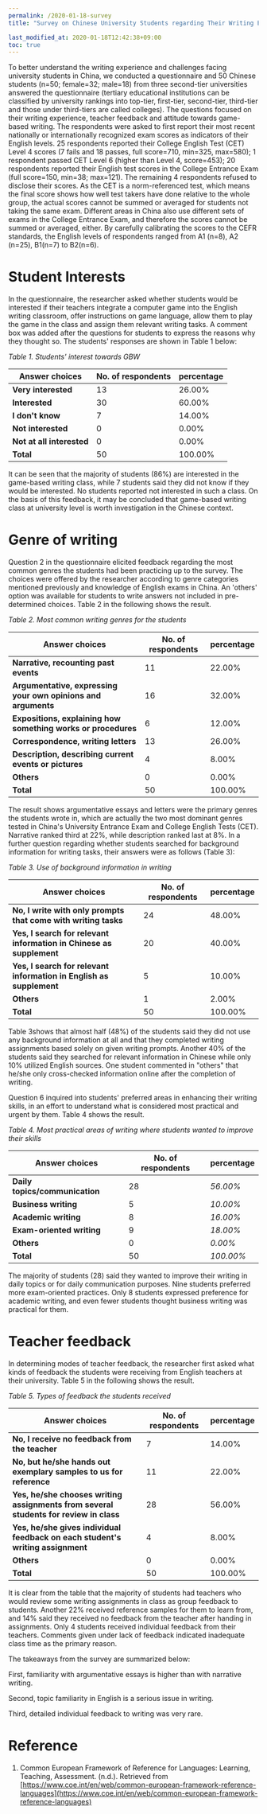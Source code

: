 ```yaml
---
permalink: /2020-01-18-survey
title: "Survey on Chinese University Students regarding Their Writing Experience"

last_modified_at: 2020-01-18T12:42:38+09:00
toc: true
---
```


To better understand the writing experience and challenges facing university students in China, we conducted a questionnaire and 50 Chinese students (n=50; female=32; male=18) from three second-tier universities answered the questionnaire (tertiary educational institutions can be classified by university rankings into top-tier, first-tier, second-tier, third-tier and those under third-tiers are called colleges). The questions focused on their writing experience, teacher feedback and attitude towards game-based writing. The respondents were asked to first report their most recent nationally or internationally recognized exam scores as indicators of their English levels. 25 respondents reported their College English Test (CET) Level 4 scores (7 fails and 18 passes, full score=710, min=325, max=580); 1 respondent passed CET Level 6 (higher than Level 4, score=453); 20 respondents reported their English test scores in the College Entrance Exam (full score=150, min=38; max=121). The remaining 4 respondents refused to disclose their scores. As the CET is a norm-referenced test, which means the final score shows how well test takers have done relative to the whole group, the actual scores cannot be summed or averaged for students not taking the same exam. Different areas in China also use different sets of exams in the College Entrance Exam, and therefore the scores cannot be summed or averaged, either. By carefully calibrating the scores to the CEFR standards, the English levels of respondents ranged from A1 (n=8), A2 (n=25), B1(n=7) to B2(n=6).

# Student Interests

In the questionnaire, the researcher asked whether students would be interested if their teachers integrate a computer game into the English writing classroom, offer instructions on game language, allow them to play the game in the class and assign them relevant writing tasks. A comment box was added after the questions for students to express the reasons why they thought so. The students&#39; responses are shown in Table 1 below:

_Table 1. Students&#39; interest towards GBW_

| **Answer choices** | **No. of respondents** | **percentage** |
| --- | --- | --- |
| **Very interested** | 13 | 26.00% |
| **Interested** | 30 | 60.00% |
| **I don&#39;t know** | 7 | 14.00% |
| **Not interested** | 0 | 0.00% |
| **Not at all interested** | 0 | 0.00% |
| **Total** | 50 | 100.00% |

It can be seen that the majority of students (86%) are interested in the game-based writing class, while 7 students said they did not know if they would be interested. No students reported not interested in such a class. On the basis of this feedback, it may be concluded that game-based writing class at university level is worth investigation in the Chinese context.

# Genre of writing

Question 2 in the questionnaire elicited feedback regarding the most common genres the students had been practicing up to the survey. The choices were offered by the researcher according to genre categories mentioned previously and knowledge of English exams in China. An &#39;others&#39; option was available for students to write answers not included in pre-determined choices. Table 2 in the following shows the result.

_Table 2. Most common writing genres for the students_

| **Answer choices** | **No. of respondents** | **percentage** |
| --- | --- | --- |
| **Narrative, recounting past events** | 11 | 22.00% |
| **Argumentative, expressing your own opinions and arguments** | 16 | 32.00% |
| **Expositions, explaining how something works or procedures** | 6 | 12.00% |
| **Correspondence, writing letters** | 13 | 26.00% |
| **Description, describing current events or pictures** | 4 | 8.00% |
| **Others** | 0 | 0.00% |
| **Total** | 50 | 100.00% |

The result shows argumentative essays and letters were the primary genres the students wrote in, which are actually the two most dominant genres tested in China&#39;s University Entrance Exam and College English Tests (CET). Narrative ranked third at 22%, while description ranked last at 8%. In a further question regarding whether students searched for background information for writing tasks, their answers were as follows (Table 3):

_Table 3. Use of background information in writing_

| **Answer choices** | **No. of respondents** | **percentage** |
| --- | --- | --- |
| **No, I write with only prompts that come with writing tasks** | 24 | 48.00% |
| **Yes, I search for relevant information in Chinese as supplement** | 20 | 40.00% |
| **Yes, I search for relevant information in English as supplement** | 5 | 10.00% |
| **Others** | 1 | 2.00% |
| **Total** | 50 | 100.00% |

Table 3shows that almost half (48%) of the students said they did not use any background information at all and that they completed writing assignments based solely on given writing prompts. Another 40% of the students said they searched for relevant information in Chinese while only 10% utilized English sources. One student commented in &quot;others&quot; that he/she only cross-checked information online after the completion of writing.

Question 6 inquired into students&#39; preferred areas in enhancing their writing skills, in an effort to understand what is considered most practical and urgent by them. Table 4 shows the result.

_Table 4. Most practical areas of writing where students wanted to improve their skills_

| **Answer choices** | **No. of respondents** | **percentage** |
| --- | --- | --- |
| **Daily topics/communication** | 28 | _56.00%_ |
| **Business writing** | 5 | _10.00%_ |
| **Academic writing** | 8 | _16.00%_ |
| **Exam-oriented writing** | 9 | _18.00%_ |
| **Others** | 0 | _0.00%_ |
| **Total** | 50 | _100.00%_ |

The majority of students (28) said they wanted to improve their writing in daily topics or for daily communication purposes. Nine students preferred more exam-oriented practices. Only 8 students expressed preference for academic writing, and even fewer students thought business writing was practical for them.

# Teacher feedback

In determining modes of teacher feedback, the researcher first asked what kinds of feedback the students were receiving from English teachers at their university. Table 5 in the following shows the result.

_Table 5. Types of feedback the students received_

| **Answer choices** | **No. of respondents** | **percentage** |
| --- | --- | --- |
| **No, I receive no feedback from the teacher** | 7 | 14.00% |
| **No, but he/she hands out exemplary samples to us for reference** | 11 | 22.00% |
| **Yes, he/she chooses writing assignments from several students for review in class** | 28 | 56.00% |
| **Yes, he/she gives individual feedback on each student&#39;s writing assignment** | 4 | 8.00% |
| **Others** | 0 | 0.00% |
| **Total** | 50 | 100.00% |

It is clear from the table that the majority of students had teachers who would review some writing assignments in class as group feedback to students. Another 22% received reference samples for them to learn from, and 14% said they received no feedback from the teacher after handing in assignments. Only 4 students received individual feedback from their teachers. Comments given under lack of feedback indicated inadequate class time as the primary reason.

The takeaways from the survey are summarized below:

First, familiarity with argumentative essays is higher than with narrative writing.

Second, topic familiarity in English is a serious issue in writing.

Third, detailed individual feedback to writing was very rare.

# Reference

1. Common European Framework of Reference for Languages: Learning, Teaching, Assessment. (n.d.). Retrieved from [https://www.coe.int/en/web/common-european-framework-reference-languages](https://www.coe.int/en/web/common-european-framework-reference-languages)


<style>
table {
    width:100%;
}
</style>